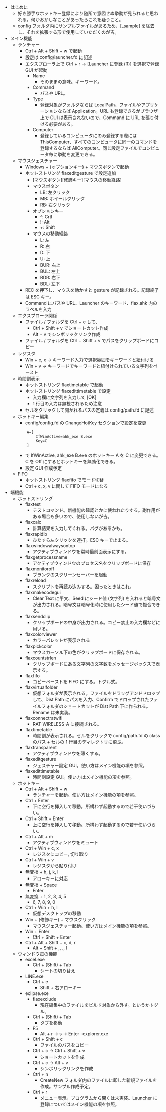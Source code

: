 - はじめに
	- 好き勝手なホットキー登録により随所で意図せぬ挙動が見られると思われる。何かおかしなことがあったらこれを疑うこと。
	- config フォルダ内にサンプルファイルがあるため、[_sample] を除去し、それを拡張する形で使用していただくのが吉。
- メイン機能
	- ランチャー
		- Ctrl + Alt + Shift + w で起動
		- 設定は config/launcher.fd に記述
		- エクスプローラ上で Ctrl + r -> [Launcher に登録 (R)] を選択で登録 GUI が起動
			- Name
				- そのままの意味。キーワード。
			- Command
				- パスや URL。
			- Type
				- 登録対象がフォルダならば LocalPath、ファイルやアプリケーションならば Application。URL も登録できるがブラウザ上で GUI は表示されないので、Command に URL を張り付ける必要がある。
			- Computer
				- 登録しているコンピュータにのみ登録する際には ThisComputer、すべてのコンピュータに同一のコマンドを登録するならば AllComputer。同じ設定ファイルでコンピュータ毎に挙動を変更できる。
	- マウスジェスチャー
		- Windows + (オプションキー) + マウスボタンで起動
		- ホットストリング flaxeditgesture で設定追加
			- [マウスボタン][修飾キー][マウスの移動経路]
			- マウスボタン
				- LB: 左クリック
				- MB: ホイールクリック
				- RB: 右クリック
			- オプションキー
				- ^: Crtl
				- !: Alt
				- +: Shift
			- マウスの移動経路
				- L: 左
				- R: 右
				- D: 下
				- U: 上
				- BUR: 右上
				- BUL: 左上
				- BDR: 右下
				- BDL: 左下
		- REC を押下し、マウスを動かすと gesture が記録される。記録終了は ESC キー。
		- Command にパスや URL、Launcher のキーワード、flax.ahk 内のラベルを入力
	- エクスプローラ関係
		- ファイル / フォルダを Ctrl + c して、
			- Ctrl + Shift + v でショートカット作成
			- Alt + v でシンボリックリンク作成
		- ファイル / フォルダを Ctrl + Shift + v でパスをクリップボードにコピー
	- レジスタ
		- Win + c, x -> キーワード入力で選択範囲をキーワードと紐付ける
		- Win + v -> キーワードでキーワードと紐付けられている文字列をペースト
	- 時間割表示
		- ホットストリング flaxtimetable で起動
		- ホットストリング flaxedittimetable で設定
			- 入力欄に文字列を入力して [OK]
			- 1 行目の入力は無視されるため注意
		- セルをクリックして開かれるパスの定義は config/path.fd に記述
	- ホットキー編集
		- config/config.fd の ChangeHotKey セクションで設定を変更
		```
			A=[
				IfWinActive=ahk_exe B.exe
				Key=C
			]
		```
		- で IfWinActive, ahk_exe B.exe のホットキー A を C に変更できる。C を Off にするとホットキーを無効化できる。
		- 設定 GUI 作成予定
	- FIFO
		- ホットストリング flaxfifo でモード切替
		- Ctrl + c, x, v に関して FIFO モードになる
- 端機能
	- ホットストリング
		- flaxtest
			- テストコマンド。新機能の確認とかに使われたりする。副作用がある場合も多いので、使用しないが吉。
		- flaxcalc
			- 計算結果を入力してくれる。バグがあるかも。
		- flaxrapidlb
			- ひたすら左クリックを連打。ESC キーで止まる。
		- flaxwindowalwaysontop
			- アクティブウィンドウを常時最前面表示にする。
		- flaxgetprocessname
			- アクティブウィンドウのプロセス名をクリップボードに保存
		- flaxmonitoroff
			- ブランクのスクリーンセーバーを起動
		- flaxreload
			- スクリプトを再読み込みする。困ったときはこれ。
		- flaxmakecodegui
			- Clear Text に平文、Seed にシード値 (文字列) を入れると暗号文が出力される。暗号文は暗号化時に使用したシード値で複合できる。
		- flaxsendclip
			- クリップボードの中身が出力される。コピー禁止の入力欄などに用いる。
		- flaxcolorviewer
			- カラーパレットが表示される
		- flaxpickcolor
			- マウスカーソル下の色がクリップボードに保存される。
		- flaxcountstrlen
			- クリップボードにある文字列の文字数をメッセージボックスで表示する。
		- flaxfifo
			- コピーペーストを FIFO にする。トグル式。
		- flaxvirtualfolder
			- 仮想フォルダが表示される。ファイルをドラッグアンドドロップして、Dist Path にパスを入力、Confirm でドロップされたファイルフォルダのショートカットが Dist Path 下に作られる。Rename は未実装。
		- flaxconnectratwifi
			- RAT-WIRELESS-A に接続される。
		- flaxtimetable
			- 時間割が表示される。セルをクリックで config/path.fd の class のパス + セルの 1 行目のディレクトリに飛ぶ。
		- flaxtransparent
			- アクティブウィンドウを薄くする。
		- flaxeditgesture
			- ジェスチャー設定 GUI。使い方はメイン機能の項を参照。
		- flaxedittimetable
			- 時間割設定 GUI。使い方はメイン機能の項を参照。
	- ホットキー
		- Ctrl + Alt + Shift + w
			- ランチャーを起動。使い方はメイン機能の項を参照。
		- Ctrl + Enter
			- 下に空行を挿入して移動。所構わず起動するので若干使いづらい。
		- Ctrl + Shift + Enter
			- 上に空行を挿入して移動。所構わず起動するので若干使いづらい。
		- Ctrl + Alt + m
			- アクティブウィンドウをミュート
		- Ctrl + Win + c, x
			- レジスタにコピー, 切り取り
		- Ctrl + Win + v
			- レジスタから貼り付け
		- 無変換 + h, j, k, l
			- アローキーに対応
		- 無変換 + Space
			- Enter
		- 無変換 + 1, 2, 3, 4, 5
			- 6, 7, 8, 9, 0
		- Ctrl + Win + h, l
			- 仮想デスクトップの移動
		- Win + (修飾キー) + マウスクリック
			- マウスジェスチャー起動。使い方はメイン機能の項を参照。
		- Win + Enter
			- Ctrl + Shift + Enter
		- Ctrl + Alt + Shift + c, d, r
			- Alt + Shift + ,, ., l
	- ウィンドウ毎の機能
		- excel.exe
			- Ctrl + (Shift) + Tab
				- シートの切り替え
		- LINE.exe
			- Ctrl + e
				- Shift + 右アローキー
		- eclipse.exe
			- flaxexclude
				- 現在編集中のファイルをビルド対象から外す。というかトグル。
			- Ctrl + (Shift) + Tab
				- タブを移動
			- F5
				- Alt + r -> s -> Enter
		-explorer.exe
			- Ctrl + Shift + c
				- ファイルのパスをコピー
			- Ctrl + c -> Ctrl + Shift + v
				- ショートカットを作成
			- Ctrl + c -> Alt + v
				- シンボリックリンクを作成
			- Ctrl + n
				- CreateNew フォルダ内のファイルに即した新規ファイルを作成。サンプル作成予定。
			- Ctrl + r
				- メニュー表示。プログラムから開くは未実装。Launcher に登録についてはメイン機能の項を参照。
